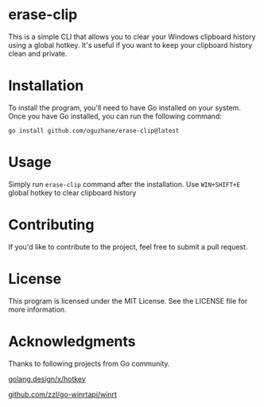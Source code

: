# erase-clip
This is a simple CLI that allows you to clear your Windows clipboard history using a global hotkey. It's useful if you want to keep your clipboard history clean and private.

# Installation
To install the program, you'll need to have Go installed on your system. Once you have Go installed, you can run the following command:

```
go install github.com/oguzhane/erase-clip@latest
```

# Usage
Simply run `erase-clip` command after the installation. Use `WIN+SHIFT+E` global hotkey to clear clipboard history

# Contributing
If you'd like to contribute to the project, feel free to submit a pull request.
# License
This program is licensed under the MIT License. See the LICENSE file for more information.

# Acknowledgments
Thanks to following projects from Go community.

[golang.design/x/hotkey](https://github.com/golang.design/x/hotkey)

[github.com/zzl/go-winrtapi/winrt](https://github.com/zzl/go-winrtapi/winrt)